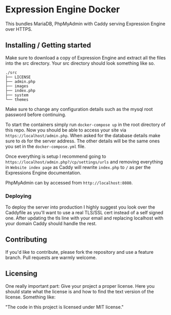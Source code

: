 # Expression Engine Docker

This bundles MariaDB, PhpMyAdmin with Caddy serving Expression Engine over HTTPS.

## Installing / Getting started

Make sure to download a copy of Expression Engine and extract all the files into the src directory.
Your src directory should look something like so.

```shell
./src
├── LICENSE
├── admin.php
├── images
├── index.php
├── system
└── themes
```

Make sure to change any configuration details such as the mysql root password before continuing.

To start the containers simply run `docker-compose up` in the root directory of this repo.
Now you should be able to access your site via `https://localhost/admin.php`.
When asked for the database details make sure to `db` for the server address. The other details will be the same ones you set in the `docker-compose.yml` file.

Once everything is setup I recommend going to `https://localhost/admin.php?/cp/settings/urls` and removing everything in `Website index page` as Caddy will rewrite `index.php` to `/` as per the Expressions Engine documentation.

PhpMyAdmin can by accessed from `http://localhost:8080`.

### Deploying

To deploy the server into production I highly suggest you look over the Caddyfile as you'll want to use a real TLS/SSL cert instead of a self signed one.
After updating the tls line with your email and replacing localhost with your domain Caddy should handle the rest.

## Contributing

If you'd like to contribute, please fork the repository and use a feature
branch. Pull requests are warmly welcome.

## Licensing

One really important part: Give your project a proper license. Here you should
state what the license is and how to find the text version of the license.
Something like:

"The code in this project is licensed under MIT license."
